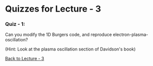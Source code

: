 # Quizzes for Lecture - 3

### Quiz - 1: 
Can you modify the 1D Burgers code, and reproduce electron-plasma-oscillation? 

(Hint: Look at the plasma oscillation section of Davidson's book)

[Back to Lecture - 3](https://github.com/RupakMukherjee/fluid_teaching#lecture-3)

